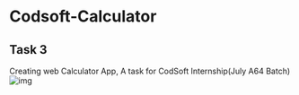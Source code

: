 # Codsoft-Calculator
## Task 3
Creating web Calculator App, A task for CodSoft Internship(July A64 Batch) <br/>
<img  alt="img" src="[https://github.com/iam-nur/Codsoft-Portfolio/blob/main/Screenshot.png](https://github.com/iam-nur/Codsoft-Calculator/blob/main/photo_2024-06-07_10-01-58.jpg)">
